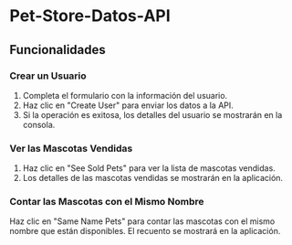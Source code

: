 # Pet-Store-Datos-API
## Funcionalidades
### Crear un Usuario
1. Completa el formulario con la información del usuario.
2. Haz clic en "Create User" para enviar los datos a la API.
3. Si la operación es exitosa, los detalles del usuario se mostrarán en la consola.
### Ver las Mascotas Vendidas
1. Haz clic en "See Sold Pets" para ver la lista de mascotas vendidas.
2. Los detalles de las mascotas vendidas se mostrarán en la aplicación.
### Contar las Mascotas con el Mismo Nombre
Haz clic en "Same Name Pets" para contar las mascotas con el mismo nombre que están disponibles.
El recuento se mostrará en la aplicación.
